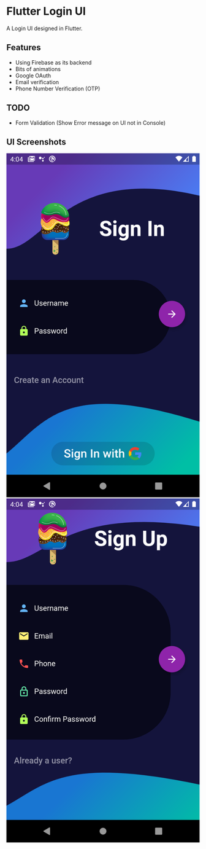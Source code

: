# Flutter Login UI

A Login UI designed in Flutter.

## Features

 - Using Firebase as its backend
 - Bits of animations
 - Google OAuth
 - Email verification
 - Phone Number Verification (OTP)
  
## TODO
 - Form Validation (Show Error message on UI not in Console)

## UI Screenshots
![Sign In UI](/demo/signin.png)
![Sign Up UI](/demo/signup.png)
